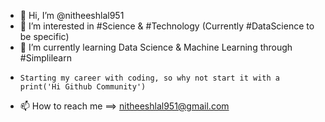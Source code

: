 - 👋 Hi, I’m @nitheeshlal951
- 👀 I’m interested in #Science & #Technology (Currently #DataScience to be specific)
- 🌱 I’m currently learning Data Science & Machine Learning through #Simplilearn
-     Starting my career with coding, so why not start it with a print('Hi Github Community')
- 📫 How to reach me ==> nitheeshlal951@gmail.com

<!---
nitheeshlal951/nitheeshlal951 is a ✨ special ✨ repository because its `README.md` (this file) appears on your GitHub profile.
You can click the Preview link to take a look at your changes.
--->
